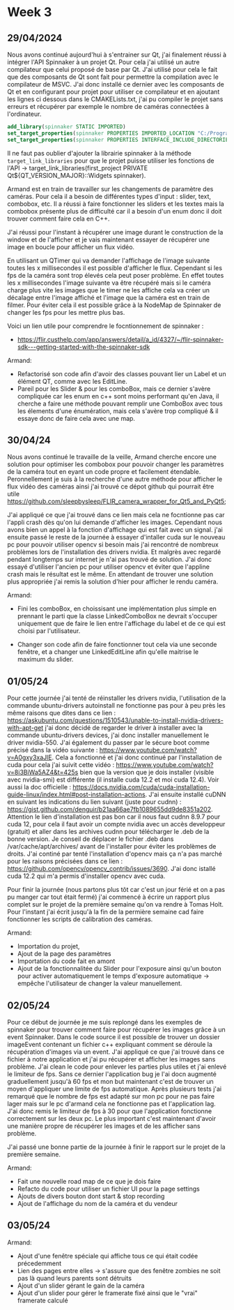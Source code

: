 # Week 3

## 29/04/2024

Nous avons continué aujourd'hui à s'entrainer sur Qt, j'ai finalement réussi à intégrer l'API Spinnaker à un projet Qt. Pour cela j'ai utilisé un autre compilateur que celui proposé de base par Qt. J'ai utilisé pour cela le fait que des composants de Qt sont fait pour permettre la compilation avec le compilateur de MSVC. J'ai donc installé ce dernier avec les composants de Qt et en configurant pour projet pour utiliser ce compilateur et en ajoutant les lignes ci dessous dans le CMAKELists.txt, j'ai pu compiler le projet sans erreurs et récupérer par exemple le nombre de caméras connectées à l'ordinateur.

```cmake
add_library(spinnaker STATIC IMPORTED)
set_target_properties(spinnaker PROPERTIES IMPORTED_LOCATION "C:/Program Files/Teledyne/Spinnaker/lib64/vs2015/Spinnaker_v140.lib")
set_target_properties(spinnaker PROPERTIES INTERFACE_INCLUDE_DIRECTORIES "C:/Program Files/Teledyne/Spinnaker/include")
```

Il ne faut pas oublier d'ajouter la librairie spinnaker à la méthode `target_link_libraries` pour que le projet puisse utiliser les fonctions de l'API -> target_link_libraries(first_project PRIVATE Qt${QT_VERSION_MAJOR}::Widgets spinnaker).

Armand est en train de travailler sur les changements de paramètre des caméras. Pour cela il a besoin de différentes types d'input : slider, text, combobox, etc. Il a réussi à faire fonctionner les sliders et les textes mais la combobox présente plus de difficulté car il a besoin d'un enum donc il doit trouver comment faire cela en C++.

J'ai réussi pour l'instant à récupérer une image durant le construction de la window et de l'afficher et je vais maintenant essayer de récupérer une image en boucle pour afficher un flux vidéo.

En utilisant un QTimer qui va demander l'affichage de l'image suivante toutes les x millisecondes il est possible d'afficher le flux. Cependant si les fps de la caméra sont trop élevés cela peut poser problème. En effet toutes les x millisecondes l'image suivante va être récupéré mais si le caméra charge plus vite les images que le timer ne les affiche cela va créer un décalage entre l'image affiché et l'image que la caméra est en train de filmer. Pour éviter cela il est possible grâce à la NodeMap de Spinnaker de changer les fps pour les mettre plus bas.

Voici un lien utile pour comprendre le focntionnement de spinnaker :

- https://flir.custhelp.com/app/answers/detail/a_id/4327/~/flir-spinnaker-sdk---getting-started-with-the-spinnaker-sdk

Armand:
- Refactorisé son code afin d'avoir des classes pouvant lier un Label et un élément QT, comme avec les EditLine.
- Pareil pour les Slider & pour les comboBox, mais ce dernier s'avère compliquée car les enum en c++ sont moins performant qu'en Java, il cherche a faire une méthode pouvant remplir une ComboBox avec tous les élements d'une énumération, mais cela s'avère trop compliqué & il essaye donc de faire cela avec une map.

## 30/04/24

Nous avons continué le travaille de la veille, Armand cherche encore une solution pour optimiser les combobox pour pouvoir changer les paramètres de la caméra tout en eyant un code propre et facilement étendable. Peronnellement je suis à la recherche d'une autre méthode pour afficher le flux vidéo des caméras ainsi j'ai trouvé ce dépot github qui pourrait être utile https://github.com/sleepbysleep/FLIR_camera_wrapper_for_Qt5_and_PyQt5;

J'ai appliqué ce que j'ai trouvé dans ce lien mais cela ne focntionne pas car l'appli crash dès qu'on lui demande d'afficher les images. Cependant nous avons bien un appel à la fonction d'affichage qui est fait avec un signal. j'ai ensuite passé le reste de la journée à essayer d'intaller cuda sur le nouveau pc pour pouvoir utiliser opencv si besoin mais j'ai rencontré de nombreux problèmes lors de l'installation des drivers nvidia. Et malgrès avec regardé pendant longtemps sur internet je n'ai pas trouvé de solution. J'ai donc essayé d'utiliser l'ancien pc pour utiliser opencv et éviter que l'appline crash mais le résultat est le même. En attendant de trouver une solution plus appropriée j'ai remis la solution d'hier pour afficher le rendu caméra.

Armand: 
- Fini les comboBox, en choissisant une implémentation plus simple en prennant le parti que la classe LinkedComboBox ne devrait s'occuper uniquement que de faire le lien entre l'affichage du label et de ce qui est choisi par l'utilisateur.

- Changer son code afin de faire fonctionner tout cela via une seconde fenêtre, et a changer une LinkedEditLine afin qu'elle maitrise le maximum du slider.


## 01/05/24

Pour cette journée j'ai tenté de réinstaller les drivers nvidia, l'utilisation de la commande ubuntu-drivers autoinstall ne fonctionne pas pour à peu près les même raisons que dites dans ce lien : https://askubuntu.com/questions/1510543/unable-to-install-nvidia-drivers-with-apt-get j'ai donc décidé de regarder le driver à installer avec la commande ubuntu-drivers devices, j'ai donc installer manuellement le driver nvidia-550. J'ai également du passer par le sécure boot comme précisé dans la vidéo suivante : https://www.youtube.com/watch?v=A0gxy3xaJlE. Cela a fonctionné et j'ai donc continué par l'installation de cuda pour cela j'ai suivit cette vidéo : https://www.youtube.com/watch?v=8i3BiWa5AZ4&t=425s bien que la version que je dois installer (visible avec nvidia-smi) est différente (il installe cuda 12.2 et moi cuda 12.4). Voir aussi la doc officielle : https://docs.nvidia.com/cuda/cuda-installation-guide-linux/index.html#post-installation-actions. J'ai ensuite installé cuDNN en suivant les indications du lien suivant (juste pour cudnn) : https://gist.github.com/denguir/b21aa66ae7fb1089655dd9de8351a202. Attention le lien d'installation est pas bon car il nous faut cudnn 8.9.7 pour cuda 12, pour cela il faut avoir un compte nvidia avec un accès developpeur (gratuit) et aller dans les archives cudnn pour télécharger le .deb de la bonne version. Je conseil de déplacer le fichier .deb dans /var/cache/apt/archives/ avant de l'installer pour éviter les problèmes de droits. J'ai continé par tenté l'installation d'opencv mais ça n'a pas marché pour les raisons précisées dans ce lien : https://github.com/opencv/opencv_contrib/issues/3690. J'ai donc istallé cuda 12.2 qui m'a permis d'installer opencv avec cuda.

Pour finir la journée (nous partons plus tôt car c'est un jour férié et on a pas pu manger car tout était fermé) j'ai commencé à écrire un rapport plus complet sur le projet de la première semaine qu'on va rendre à Tomas Holt. Pour l'instant j'ai écrit jusqu'à la fin de la permière semaine cad faire fonctionner les scripts de calibration des caméras.

Armand:
- Importation du projet,
- Ajout de la page des paramètres
- Importation du code fait en amont
- Ajout de la fonctionnalitée du Slider pour l'exposure ainsi qu'un bouton pour activer automatiquement le temps d'exposure automatique -> empêche l'utilisateur de changer la valeur manuellement.

## 02/05/24

Pour ce début de journée je me suis replongé dans les exemples de spinnaker pour trouver comment faire pour récupérer les images grâce à un event Spinnaker. Dans le code source il est possible de trouver un dossier imageEvent contenant un fichier c++ expliquant comment se déroule la récupération d'images via un event. J'ai appliqué ce que j'ai trouvé dans ce fichier à notre application et j'ai pu récupérer et afficher les images sans problème. J'ai clean le code pour enlever les parties plus utiles et j'ai enlevé le limiteur de fps. Sans ce dernier l'application bug je l'ai docn augmenté graduellement jusqu'à 60 fps et mon but maintenant c'est de trouver un moyen d'appliquer une limite de fps automatique. Après plusieurs tests j'ai remarqué que le nombre de fps est adapté sur mon pc pour ne pas faire lager mais sur le pc d'armand cela ne fonctionne pas et l'application lag. J'ai donc remis le limiteur de fps à 30 pour que l'application fonctionne correctement sur les deux pc. Le plus important c'est maintenant d'avoir une manière propre de récupérer les images et de les afficher sans problème. 

J'ai passé une bonne partie de la journée à finir le rapport sur le projet de la première semaine.

Armand:
- Fait une nouvelle road map de ce que je dois faire
- Refacto du code pour utiliser un fichier UI pour la page settings
- Ajouts de divers bouton dont start & stop recording
- Ajout de l'affichage du nom de la caméra et du vendeur

## 03/05/24

Armand:
- Ajout d'une fenêtre spéciale qui affiche tous ce qui était codée précedemment
- Lien des pages entre elles -> s'assure que des fenêtre zombies ne soit pas là quand leurs parents sont détruits
- Ajout d'un slider gérant le gain de la caméra
- Ajout d'un slider pour gérer le framerate fixé ainsi que le "vrai" framerate calculé
